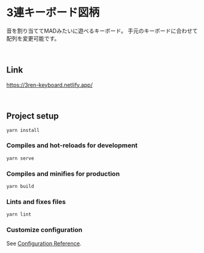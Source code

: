 # 3連キーボード図柄

音を割り当ててMADみたいに遊べるキーボード。
手元のキーボードに合わせて配列を変更可能です。

<br>

## Link

<https://3ren-keyboard.netlify.app/>  

<br>

## Project setup
```
yarn install
```

### Compiles and hot-reloads for development
```
yarn serve
```

### Compiles and minifies for production
```
yarn build
```

### Lints and fixes files
```
yarn lint
```

### Customize configuration
See [Configuration Reference](https://cli.vuejs.org/config/).
